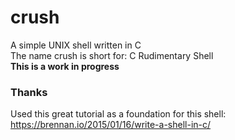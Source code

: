 # crush
A simple UNIX shell written in C  
The name crush is short for: C Rudimentary Shell  
**This is a work in progress**

### Thanks
Used this great tutorial as a foundation for this shell: https://brennan.io/2015/01/16/write-a-shell-in-c/
